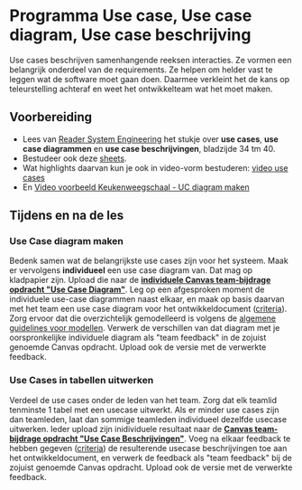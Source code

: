 # Programma Use case, Use case diagram, Use case beschrijving

Use cases beschrijven samenhangende reeksen interacties. Ze vormen een belangrijk onderdeel van de requirements. Ze helpen om helder vast te leggen wat de software moet gaan doen. Daarmee verkleint het de kans op teleurstelling achteraf en weet het ontwikkelteam wat het moet maken.

## Voorbereiding

- Lees van [Reader System Engineering](../../onderwijsmateriaal/readers/reader-system-engineering.pdf) het stukje over **use cases**, **use case diagrammen** en **use case beschrijvingen**, bladzijde 34 tm 40.
- Bestudeer ook deze [sheets](https://github.com/HU-TI-DEV/TI-S2/blob/main/hardware-interfacing/pdfs/sheets-use-cases.pdf).
- Wat highlights daarvan kun je ook in video-vorm bestuderen: [video use cases](https://www.youtube.com/watch?v=KOnqXexY-1A)
- En [Video voorbeeld Keukenweegschaal - UC diagram maken](https://youtu.be/lrKcsDOxHX0)

## Tijdens en na de les
### Use Case diagram maken
Bedenk samen wat de belangrijkste use cases zijn voor het systeem. Maak er vervolgens **individueel** een use case diagram van. Dat mag op kladpapier zijn. Upload die naar de [**individuele Canvas team-bijdrage opdracht "Use Case Diagram"**](https://canvas.hu.nl/courses/45649/assignments/345717). Leg op een afgesproken moment de individuele use-case diagrammen naast elkaar, en maak op basis daarvan met het team een use case diagram voor het ontwikkeldocument ([criteria](../../leerdoelen/portfolio-items/use-case-diagram.md)). 
Zorg ervoor dat die overzichtelijk gemodelleerd is volgens de [algemene guidelines voor modellen](../../software/modelleren/inlever-guideline-for-models.md). 
Verwerk de verschillen van dat diagram met je oorspronkelijke individuele diagram als "team feedback" in de zojuist genoemde Canvas opdracht. Upload ook de versie met de verwerkte feedback.
### Use Cases in tabellen uitwerken
Verdeel de use cases onder de leden van het team. Zorg dat elk teamlid tenminste 1 tabel met een usecase uitwerkt. Als er minder use cases zijn dan teamleden, laat dan sommige teamleden individueel dezelfde usecase uitwerken. Ieder upload zijn inidividuele resultaat naar de [**Canvas team-bijdrage opdracht "Use Case Beschrijvingen"**](https://canvas.hu.nl/courses/45649/assignments/345716). Voeg na elkaar feedback te hebben gegeven ([criteria](../../leerdoelen/portfolio-items/use-case-beschrijving.md)) de resulterende usecase beschrijvingen toe aan het ontwikkeldocument, en verwerk de feedback als "team feedback" bij de zojuist genoemde Canvas opdracht. Upload ook de versie met de verwerkte feedback.

